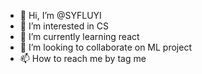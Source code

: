 - 👋 Hi, I’m @SYFLUYI
- 👀 I’m interested in CS
- 🌱 I’m currently learning react
- 💞️ I’m looking to collaborate on ML project
- 📫 How to reach me by tag me

<!---
SYFLUYI/SYFLUYI is a ✨ special ✨ repository because its `README.md` (this file) appears on your GitHub profile.
You can click the Preview link to take a look at your changes.
--->
